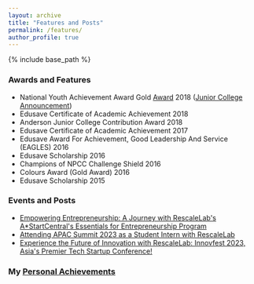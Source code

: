 ```yaml
---
layout: archive
title: "Features and Posts"
permalink: /features/
author_profile: true
---
```


{% include base_path %}

### Awards and Features
* National Youth Achievement Award Gold [Award](https://drive.google.com/file/d/1gic7C0kG9vcYHMRX4QBaAjrz1dhHwwRz/view?usp=sharing) 2018 ([Junior College Announcement](https://www.facebook.com/andersonjuniorcollege/posts/our-heartiest-congratulations-to-the-national-youth-achievement-award-nyaa-gold-/2226852197366994/))  
* Edusave Certificate of Academic Achievement 2018
* Anderson Junior College Contribution Award 2018
* Edusave Certificate of Academic Achievement 2017
* Edusave Award For Achievement, Good Leadership And Service (EAGLES) 2016
* Edusave Scholarship 2016
* Champions of NPCC Challenge Shield 2016
* Colours Award (Gold Award) 2016
* Edusave Scholarship 2015

### Events and Posts  
* [Empowering Entrepreneurship: A Journey with RescaleLab's A*StartCentral's Essentials for Entrepreneurship Program](https://www.linkedin.com/posts/wilsonleejunwei_rescalelab-astartcentral-startupjourney-activity-7084764259322134528-Jo5z?utm_source=share&utm_medium=member_desktop)  
* [Attending APAC Summit 2023 as a Student Intern with RescaleLab](https://www.linkedin.com/posts/wilsonleejunwei_apacsummit2023-activity-7077508189692301313--LgT?utm_source=share&utm_medium=member_desktop)  
* [Experience the Future of Innovation with RescaleLab: Innovfest 2023, Asia's Premier Tech Startup Conference!](https://www.linkedin.com/posts/rescalelab_innovfest-edtech-startups-activity-7072176361263546368-96X5?utm_source=share&utm_medium=member_desktop)

### My [Personal Achievements](https://wilsonlee2000.github.io/personalachievements/)
